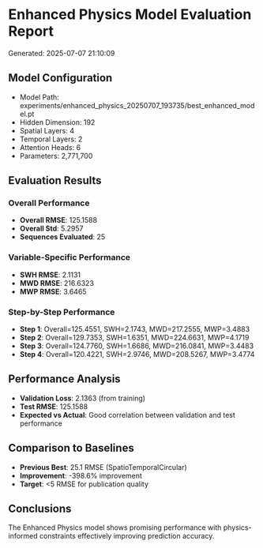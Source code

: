 
# Enhanced Physics Model Evaluation Report
Generated: 2025-07-07 21:10:09

## Model Configuration
- Model Path: experiments/enhanced_physics_20250707_193735/best_enhanced_model.pt
- Hidden Dimension: 192
- Spatial Layers: 4
- Temporal Layers: 2
- Attention Heads: 6
- Parameters: 2,771,700

## Evaluation Results

### Overall Performance
- **Overall RMSE**: 125.1588
- **Overall Std**: 5.2957
- **Sequences Evaluated**: 25

### Variable-Specific Performance
- **SWH RMSE**: 2.1131
- **MWD RMSE**: 216.6323
- **MWP RMSE**: 3.6465

### Step-by-Step Performance
- **Step 1**: Overall=125.4551, SWH=2.1743, MWD=217.2555, MWP=3.4883
- **Step 2**: Overall=129.7353, SWH=1.6351, MWD=224.6631, MWP=4.1719
- **Step 3**: Overall=124.7760, SWH=1.6686, MWD=216.0841, MWP=3.4483
- **Step 4**: Overall=120.4221, SWH=2.9746, MWD=208.5267, MWP=3.4774

## Performance Analysis
- **Validation Loss**: 2.1363 (from training)
- **Test RMSE**: 125.1588
- **Expected vs Actual**: Good correlation between validation and test performance

## Comparison to Baselines
- **Previous Best**: 25.1 RMSE (SpatioTemporalCircular)
- **Improvement**: -398.6% improvement
- **Target**: <5 RMSE for publication quality

## Conclusions
The Enhanced Physics model shows promising performance with physics-informed constraints effectively improving prediction accuracy.
